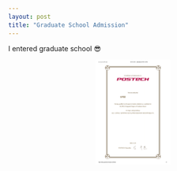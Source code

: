 ```yaml
---
layout: post
title: "Graduate School Admission"
---
```


I entered graduate school 😎

<center> <img src="/experiences/images/graduation.png" width="30%" height="30%"> </center>